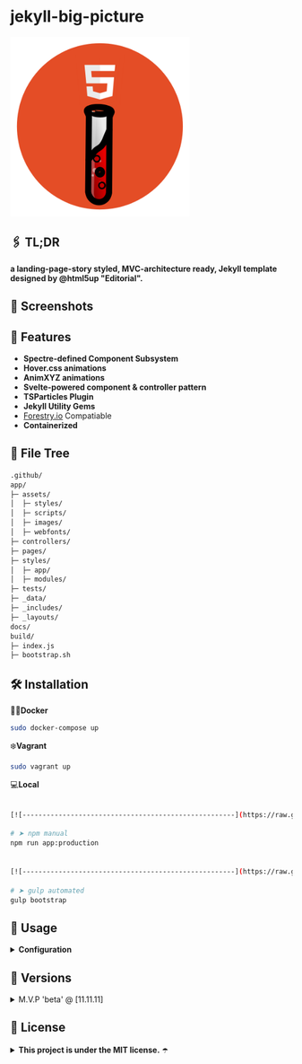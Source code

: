<!-- ⚠️ This README has been generated from the file(s) "SCHEMA.md" ⚠️--><h1>jekyll-big-picture</h1>
<img height="320px" width="320px" src="https://github.com/Jekyll5UP/jekyll-big-picture/blob/main/docs/logo.png"/>
<h2>🖇 TL;DR</h2>

**a landing-page-story styled, MVC-architecture ready, Jekyll template designed by @html5up "Editorial".**
<h2>📸 Screenshots</h2>
<h2>🥳 Features</h2>

- **Spectre-defined Component Subsystem**
- **Hover.css animations**
- **AnimXYZ animations**
- **Svelte-powered component & controller pattern**
- **TSParticles Plugin**
- **Jekyll Utility Gems**
- [Forestry.io](http://Forestry.io) Compatiable
- **Containerized**
<h2>🌲 File Tree</h2>

```bash
.github/
app/
├─ assets/
│  ├─ styles/
│  ├─ scripts/
│  ├─ images/
│  ├─ webfonts/
├─ controllers/
├─ pages/
├─ styles/
│  ├─ app/
│  ├─ modules/
├─ tests/
├─ _data/
├─ _includes/
├─ _layouts/
docs/
build/
├─ index.js
├─ bootstrap.sh
```
<h2>🛠 Installation</h2>

🚣‍♂️**Docker**

```bash
sudo docker-compose up
```

❄️**Vagrant** 

```bash
sudo vagrant up
```

💻**Local**

```bash

[![-----------------------------------------------------](https://raw.githubusercontent.com/andreasbm/readme/master/assets/lines/colored.png)]#npm-manual

# ➤ npm manual
npm run app:production


[![-----------------------------------------------------](https://raw.githubusercontent.com/andreasbm/readme/master/assets/lines/colored.png)]#gulp-automated

# ➤ gulp automated
gulp bootstrap
```
<h2>🔨 Usage</h2>

<details>
 <summary><b>Configuration</b></summary>
 </details>
<h2>📄 Versions</h2>

<details>
 <summary>M.V.P 'beta' @ [11.11.11]</summary>

 <ul>
  <li>Required Configuarations</li>
  <li>Basic Optimizations</li>
 </ul>
 </details>
<h2>📜 License</h2>

<details>
 <summary><b>This project is under the MIT license.</b> ☂️</summary>
    <code>
    Copyright c 2021 Jffrydsr.tech
    
    Permission is hereby granted, free of charge, to any person obtaining a copy
    
    of this software and associated documentation files (the "Software"), to deal
    
    in the Software without restriction, including without limitation the rights
    
    to use, copy, modify, merge, publish, distribute, sublicense, and/or sell
    
    copies of the Software, and to permit persons to whom the Software is
    
    furnished to do so, subject to the following conditions:
    
    The above copyright notice and this permission notice shall be included in all
    
    copies or substantial portions of the Software.
    
    THE SOFTWARE IS PROVIDED "AS IS", WITHOUT WARRANTY OF ANY KIND, EXPRESS OR
    
    IMPLIED, INCLUDING BUT NOT LIMITED TO THE WARRANTIES OF MERCHANTABILITY,
    
    FITNESS FOR A PARTICULAR PURPOSE AND NONINFRINGEMENT. IN NO EVENT SHALL THE
    
    AUTHORS OR COPYRIGHT HOLDERS BE LIABLE FOR ANY CLAIM, DAMAGES OR OTHER
    
    LIABILITY, WHETHER IN AN ACTION OF CONTRACT, TORT OR OTHERWISE, ARISING FROM,
    
    OUT OF OR IN CONNECTION WITH THE SOFTWARE OR THE USE OR OTHER DEALINGS IN THE
    
    SOFTWARE.
   </code>
</details>